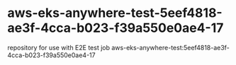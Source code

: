 # aws-eks-anywhere-test-5eef4818-ae3f-4cca-b023-f39a550e0ae4-17
repository for use with E2E test job aws-eks-anywhere-test:5eef4818-ae3f-4cca-b023-f39a550e0ae4-17
